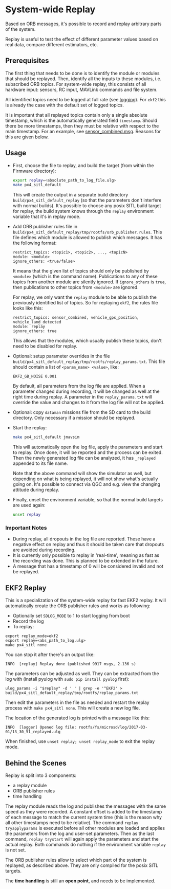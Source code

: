 # System-wide Replay
Based on ORB messages, it's possible to record and replay arbitrary parts of the
system.

Replay is useful to test the effect of different parameter values based on real
data, compare different estimators, etc.

## Prerequisites
The first thing that needs to be done is to identify the module or modules that should be replayed.
Then, identify all the inputs to these modules, i.e. subscribed ORB topics.
For system-wide replay, this consists of all hardware input: sensors, RC input, MAVLink commands and file system.

All identified topics need to be logged at full rate (see [logging](../log/logging.md)).
For `ekf2` this is already the case with the default set of logged topics.

It is important that all replayed topics contain only a single absolute timestamp, which is the automatically generated field `timestamp`.
Should there be more timestamps, then they must be relative with respect to the main timestamp.
For an example, see [sensor_combined.msg](https://github.com/PX4/Firmware/blob/master/msg/sensor_combined.msg).
Reasons for this are given below.


## Usage

- First, choose the file to replay, and build the target (from within the
  Firmware directory):
  ```sh
  export replay=<absolute_path_to_log_file.ulg>
  make px4_sitl_default
  ```
  This will create the output in a separate build directory
  `build/px4_sitl_default_replay` (so that the parameters don't interfere with normal builds).
  It's possible to choose any posix SITL build target for replay, the build system knows through the `replay` environment variable that it's in replay mode.
- Add ORB publisher rules file in
  `build/px4_sitl_default_replay/tmp/rootfs/orb_publisher.rules`.
  This file defines which module is allowed to publish which messages.
  It has the following format:
  ```
  restrict_topics: <topic1>, <topic2>, ..., <topicN>
  module: <module>
  ignore_others: <true/false>
  ```
  It means that the given list of topics should only be published by `<module>` (which is the command name).
  Publications to any of these topics from another module are silently ignored.
  If `ignore_others` is `true`, then publications to other topics from `<module>` are ignored.

  For replay, we only want the `replay` module to be able to publish the previously identified list of topics.
  So for replaying `ekf2`, the rules file looks like this:
  ```
  restrict_topics: sensor_combined, vehicle_gps_position, vehicle_land_detected
  module: replay
  ignore_others: true
  ```
  This allows that the modules, which usually publish these topics, don't need to be disabled for replay.

- Optional: setup parameter overrides in the file `build/px4_sitl_default_replay/tmp/rootfs/replay_params.txt`.
  This file should contain a list of `<param_name> <value>`, like:
  ```
  EKF2_GB_NOISE 0.001
  ```
  By default, all parameters from the log file are applied.
  When a parameter changed during recording, it will be changed as well at the right time during replay.
  A parameter in the `replay_params.txt` will override the value and changes to it from the log file will not be applied.
- Optional: copy `dataman` missions file from the SD card to the build directory.
  Only necessary if a mission should be replayed.
- Start the replay:
  ```sh
  make px4_sitl_default jmavsim
  ```
  This will automatically open the log file, apply the parameters and start to replay.
  Once done, it will be reported and the process can be exited.
  Then the newly generated log file can be analyzed, it has `_replayed` appended to its file name.

  Note that the above command will show the simulator as well, but depending on what is being replayed, it will not show what's actually going on.
  It's possible to connect via QGC and e.g. view the changing attitude during replay.

- Finally, unset the environment variable, so that the normal build targets are used again:
  ```sh
  unset replay
  ```

### Important Notes

- During replay, all dropouts in the log file are reported.
  These have a negative effect on replay and thus it should be taken care that dropouts are avoided during recording.
- It is currently only possible to replay in 'real-time', meaning as fast as the recording was done.
  This is planned to be extended in the future.
- A message that has a timestamp of 0 will be considered invalid and not be replayed.

## EKF2 Replay

This is a specialization of the system-wide replay for fast EKF2 replay.
It will automatically create the ORB publisher rules and works as following:

* Optionally set `SDLOG_MODE` to 1 to start logging from boot
* Record the log
* To replay:

```
export replay_mode=ekf2
export replay=<abs_path_to_log.ulg>
make px4_sitl none
```

You can stop it after there's an output like:

```
INFO  [replay] Replay done (published 9917 msgs, 2.136 s)
```

The parameters can be adjusted as well. They can be extracted from the log with \(install pyulog with `sudo pip install pyulog` first\):

```
ulog_params -i "$replay" -d ' ' | grep -e '^EKF2' > build/px4_sitl_default_replay/tmp/rootfs/replay_params.txt
```
Then edit the parameters in the file as needed and restart the replay process with `make px4_sitl none`. 
This will create a new log file.

The location of the generated log is printed with a message like this:

```
INFO  [logger] Opened log file: rootfs/fs/microsd/log/2017-03-01/13_30_51_replayed.ulg
```

When finished, use `unset replay; unset replay_mode` to exit the replay mode.

## Behind the Scenes

Replay is split into 3 components:
- a replay module
- ORB publisher rules
- time handling

The replay module reads the log and publishes the messages with the same speed as they were recorded.
A constant offset is added to the timestamp of each message to match the current system time (this is the reason why all other timestamps need to be relative).
The command `replay tryapplyparams` is executed before all other modules are loaded and applies the parameters from the log and user-set parameters.
Then as the last command, `replay trystart` will again apply the parameters and start the actual replay.
Both commands do nothing if the environment variable `replay` is not set.

The ORB publisher rules allow to select which part of the system is replayed, as described above. They are only compiled for the posix SITL targets.

The **time handling** is still an **open point**, and needs to be implemented.

